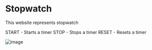 # Stopwatch

This website represents stopwatch 

START - Starts a timer
STOP - Stops a timer
RESET - Resets a timer

![image](https://user-images.githubusercontent.com/100687592/215811837-a3b564ba-b67c-4de9-b3d6-fe647a3ee2ff.png)
